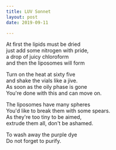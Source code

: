```yaml
---
title: LUV Sonnet
layout: post
date: 2019-09-11

---
```


 At first the lipids must be dried  
 just add some nitrogen with pride,    
 a drop of juicy chloroform  
 and then the liposomes will form  

 Turn on the heat at sixty five  
 and shake the vials like a jive.  
 As soon as the oily phase is gone  
 You're done with this and can move on.  

 The liposomes have many spheres  
 You'd like to break them with some spears.  
 As they're too tiny to be aimed,  
 extrude them all, don't be ashamed.  

 To wash away the purple dye  
 Do not forget to purify.  

